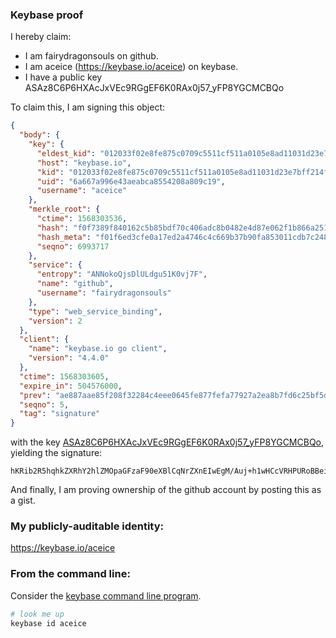### Keybase proof

I hereby claim:

  * I am fairydragonsouls on github.
  * I am aceice (https://keybase.io/aceice) on keybase.
  * I have a public key ASAz8C6P6HXAcJxVEc9RGgEF6K0RAx0j57_yFP8YGCMCBQo

To claim this, I am signing this object:

```json
{
  "body": {
    "key": {
      "eldest_kid": "012033f02e8fe875c0709c5511cf511a0105e8ad11031d23e7bff214ff18182302050a",
      "host": "keybase.io",
      "kid": "012033f02e8fe875c0709c5511cf511a0105e8ad11031d23e7bff214ff18182302050a",
      "uid": "6a667a996e43aeabca8554208a809c19",
      "username": "aceice"
    },
    "merkle_root": {
      "ctime": 1568303536,
      "hash": "f0f7389f840162c5b85bdf70c406adc8b0482e4d87e062f1b866a251b32b01b24b75cc51d33c965d9fe79667bd0c3c3dc29f141e2cb7ab0df93f772b3877139c",
      "hash_meta": "f01f6ed3cfe0a17ed2a4746c4c669b37b90fa853011cdb7c2487012a91d78896",
      "seqno": 6993717
    },
    "service": {
      "entropy": "ANNokoQjsDlULdgu51K0vj7F",
      "name": "github",
      "username": "fairydragonsouls"
    },
    "type": "web_service_binding",
    "version": 2
  },
  "client": {
    "name": "keybase.io go client",
    "version": "4.4.0"
  },
  "ctime": 1568303605,
  "expire_in": 504576000,
  "prev": "ae887aae85f208f32284c4eee0645fe877fefa77927a2ea8b7fd6c25bf5d4b0d",
  "seqno": 5,
  "tag": "signature"
}
```

with the key [ASAz8C6P6HXAcJxVEc9RGgEF6K0RAx0j57_yFP8YGCMCBQo](https://keybase.io/aceice), yielding the signature:

```
hKRib2R5hqhkZXRhY2hlZMOpaGFzaF90eXBlCqNrZXnEIwEgM/Auj+h1wHCcVRHPURoBBeitEQMdI+e/8hT/GBgjAgUKp3BheWxvYWTESpcCBcQgroh6roXyCPMihMTu4GRf6Hf++neSei6ot/1sJb9dSw3EIICf7i5x7YyYUBIhPBYkT9zki8hBEl09R8Mpi1yRZu96AgHCo3NpZ8RAILYQzsx2158d0oUb3GPu8XJWQqnKD5/FxxXF6CskdMFIrPhdWAXV32s+OFPBGYB3eWhNTJDFvc6p+dTdyIB6DKhzaWdfdHlwZSCkaGFzaIKkdHlwZQildmFsdWXEIGl/tDRunTUEFgXvKa+oHQuv3sH1Dw6V+fP3gqsQvKS+o3RhZ80CAqd2ZXJzaW9uAQ==

```

And finally, I am proving ownership of the github account by posting this as a gist.

### My publicly-auditable identity:

https://keybase.io/aceice

### From the command line:

Consider the [keybase command line program](https://keybase.io/download).

```bash
# look me up
keybase id aceice
```
